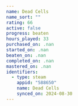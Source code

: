 ```yaml
---
name: Dead Cells
name_sort: ""
rating: 66
active: false
progress: beaten
hours_played: 33
purchased_on: .nan
started_on: .nan
beaten_on: .nan
completed_on: .nan
mastered_on: .nan
identifiers:
  - type: steam
    appid: "588650"
    name: Dead Cells
    synced_on: 2024-08-30
---
```

